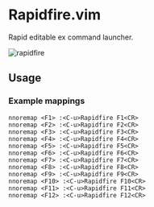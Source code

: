 # Rapidfire.vim
Rapid editable ex command launcher.

![rapidfire](https://user-images.githubusercontent.com/888388/83951204-cb5b9d00-a86a-11ea-97e3-4479278edddd.gif)

## Usage

### Example mappings

```
nnoremap <F1> :<C-u>Rapidfire F1<CR>
nnoremap <F2> :<C-u>Rapidfire F2<CR>
nnoremap <F3> :<C-u>Rapidfire F3<CR>
nnoremap <F4> :<C-u>Rapidfire F4<CR>
nnoremap <F5> :<C-u>Rapidfire F5<CR>
nnoremap <F6> :<C-u>Rapidfire F6<CR>
nnoremap <F7> :<C-u>Rapidfire F7<CR>
nnoremap <F8> :<C-u>Rapidfire F8<CR>
nnoremap <F9> :<C-u>Rapidfire F9<CR>
nnoremap <F10> :<C-u>Rapidfire F10<CR>
nnoremap <F11> :<C-u>Rapidfire F11<CR>
nnoremap <F12> :<C-u>Rapidfire F12<CR>
```
